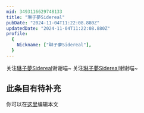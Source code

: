 ```yaml
---
mid: 3493116629748133
title: "琳子夢Sidereal"
pubDate: "2024-11-04T11:22:08.880Z"
updatedDate: "2024-11-04T11:22:08.880Z"
profile:
  {
    Nickname: ["琳子夢Sidereal"],
  }
---
```


关注[琳子夢Sidereal](https://space.bilibili.com/3493116629748133)谢谢喵~ 关注[琳子夢Sidereal](https://space.bilibili.com/3493116629748133)谢谢喵~

## 此条目有待补充
你可以在[这里](https://github.com/Yuhanawa/VTuber.ICU/edit/master/src/content/v/琳子夢Sidereal/index.md)编辑本文
